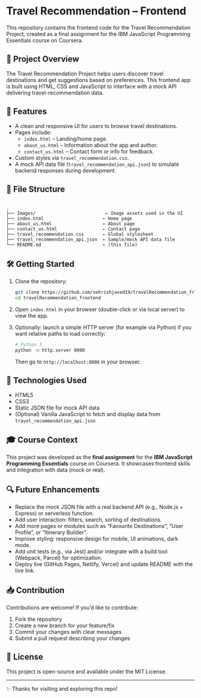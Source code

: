 # Travel Recommendation – Frontend  
This repository contains the frontend code for the Travel Recommendation Project, created as a final assignment for the IBM JavaScript Programming Essentials course on Coursera.

## 🧭 Project Overview  
The Travel Recommendation Project helps users discover travel destinations and get suggestions based on preferences. This frontend app is built using HTML, CSS and JavaScript to interface with a  mock API delivering travel-recommendation data.

## 🌟 Features  
- A clean and responsive UI for users to browse travel destinations.  
- Pages include:  
  - `index.html` – Landing/home page.  
  - `about_us.html` – Information about the app and author.  
  - `contact_us.html` – Contact form or info for feedback.  
- Custom styles via `travel_recommendation.css`.  
- A mock API data file (`travel_recommendation_api.json`) to simulate backend responses during development.

## 📁 File Structure  
```

.
├── Images/                          ← Image assets used in the UI
├── index.html                      ← Home page
├── about_us.html                   ← About page
├── contact_us.html                 ← Contact page
├── travel_recommendation.css       ← Global stylesheet
├── travel_recommendation_api.json  ← Sample/mock API data file
└── README.md                       ← (this file)

````

## 🛠 Getting Started  
1. Clone the repository:  
   ```bash
   git clone https://github.com/sehrishjaved19/travelRecommendation_frontend.git
   cd travelRecommendation_frontend
   ```

2. Open `index.html` in your browser (double-click or via local server) to view the app.
3. Optionally: launch a simple HTTP server (for example via Python) if you want relative paths to load correctly:

   ```bash
   # Python 3
   python -m http.server 8000
   ```

   Then go to `http://localhost:8000` in your browser.

## 📌 Technologies Used

* HTML5
* CSS3
* Static JSON file for mock API data
* (Optional) Vanilla JavaScript to fetch and display data from `travel_recommendation_api.json`

## 🎓 Course Context

This project was developed as the **final assignment** for the **IBM JavaScript Programming Essentials** course on Coursera. It showcases frontend skills and integration with data (mock or real).

## 🔍 Future Enhancements

* Replace the mock JSON file with a real backend API (e.g., Node.js + Express) or serverless function.
* Add user interaction: filters, search, sorting of destinations.
* Add more pages or modules such as “Favourite Destinations”, “User Profile”, or “Itinerary Builder”.
* Improve styling: responsive design for mobile, UI animations, dark mode.
* Add unit tests (e.g., via Jest) and/or integrate with a build tool (Webpack, Parcel) for optimization.
* Deploy live (GitHub Pages, Netlify, Vercel) and update README with the live link.

## 📥 Contribution

Contributions are welcome! If you’d like to contribute:

1. Fork the repository
2. Create a new branch for your feature/fix
3. Commit your changes with clear messages
4. Submit a pull request describing your changes

## 📄 License

This project is open-source and available under the MIT License.

---

✨ Thanks for visiting and exploring this repo!


